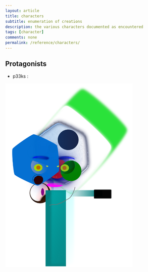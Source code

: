```yaml
---
layout: article
title: characters
subtitle: enumeration of creations
description: the various characters documented as encountered
tags: [character]
comments: none
permalink: /reference/characters/
---
```


## Protagonists

<!-- <img width="80%" height="80%" src="/assets/img/avatar-0.png" /> -->

<!-- 
* Frankie :

<img width="80%" height="80%" src="/assets/img/character/tealfrank.png" />
-->

* p33ks :

<img width="80%" height="80%" src="/assets/img/character/peeks_raster_1920x_a.png" />
